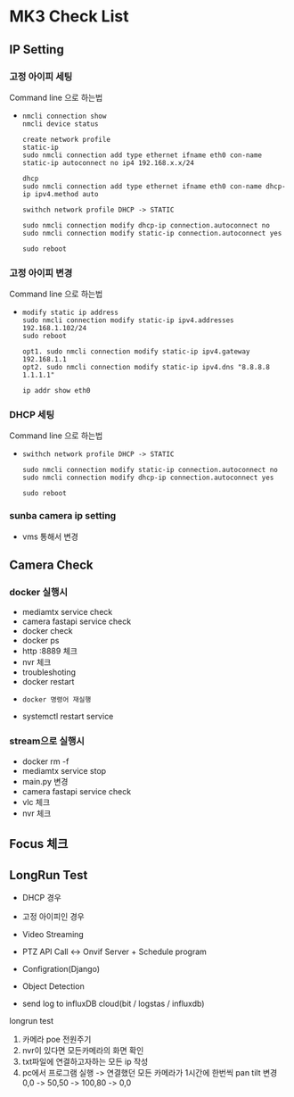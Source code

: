 # MK3 Check List



## IP Setting

  ### 고정 아이피 세팅
   Command line 으로 하는법
  - ```
    nmcli connection show
    nmcli device status

    create network profile 
    static-ip
    sudo nmcli connection add type ethernet ifname eth0 con-name static-ip autoconnect no ip4 192.168.x.x/24

    dhcp
    sudo nmcli connection add type ethernet ifname eth0 con-name dhcp-ip ipv4.method auto

    swithch network profile DHCP -> STATIC

    sudo nmcli connection modify dhcp-ip connection.autoconnect no
    sudo nmcli connection modify static-ip connection.autoconnect yes

    sudo reboot
    
    ```
  
  ### 고정 아이피 변경
  Command line 으로 하는법
  - ```
    modify static ip address
    sudo nmcli connection modify static-ip ipv4.addresses 192.168.1.102/24
    sudo reboot
    
    opt1. sudo nmcli connection modify static-ip ipv4.gateway 192.168.1.1
    opt2. sudo nmcli connection modify static-ip ipv4.dns "8.8.8.8 1.1.1.1"

    ip addr show eth0
    ```

  ### DHCP 세팅
  Command line 으로 하는법
  - ```
    swithch network profile DHCP -> STATIC

    sudo nmcli connection modify static-ip connection.autoconnect no
    sudo nmcli connection modify dhcp-ip connection.autoconnect yes

    sudo reboot
    ```


  ### sunba camera ip setting
  - vms 통해서 변경

## Camera Check

  ### docker 실행시
  - mediamtx service check
  - camera fastapi service check
  - docker check
  - docker ps
  - http :8889 체크
  - nvr 체크
  - troubleshoting
  - docker restart
  - ```
    docker 명령어 재실행
    ```
  - systemctl restart service
    
  ### stream으로 실행시
  - docker rm -f 
  - mediamtx service stop
  - main.py 변경
  - camera fastapi service check
  - vlc 체크
  - nvr 체크

## Focus 체크


## LongRun Test

   - DHCP 경우
   - 고정 아이피인 경우

   - Video Streaming
   - PTZ  API Call <-> Onvif Server + Schedule program
   - Configration(Django) 
   - Object Detection
   
   
   - send log to influxDB cloud(bit / logstas / influxdb)


longrun test 
1. 카메라 poe 전원주기
2. nvr이 있다면 모든카메라의 화면 확인
3. txt파일에 연결하고자하는 모든 ip 작성
4. pc에서 프로그램 실행 -> 연결했던 모든 카메라가 1시간에 한번씩  pan tilt 변경 0,0 -> 50,50 -> 100,80 -> 0,0
   
